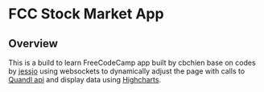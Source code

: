 # FCC Stock Market App

## Overview
This is a build to learn FreeCodeCamp app built by cbchien base on codes by [jessjo](https://github.com/jessjo) using websockets to dynamically adjust the page with calls to [Quandl api](https://docs.quandl.com/) and display data using [Highcharts](http://api.highcharts.com/highcharts/).
